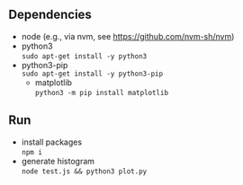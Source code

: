 ## Dependencies

- node (e.g., via nvm, see https://github.com/nvm-sh/nvm)
- python3 <br>
```sudo apt-get install -y python3```
- python3-pip      
```sudo apt-get install -y python3-pip```
    - matplotlib   
    ```python3 -m pip install matplotlib```

## Run

- install packages   
```npm i ```
- generate histogram  
```node test.js && python3 plot.py```